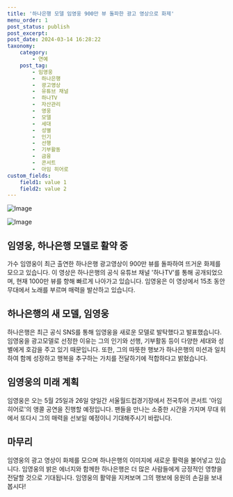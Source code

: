 ```yaml
---
title: '하나은행 모델 임영웅 900만 뷰 돌파한 광고 영상으로 화제'
menu_order: 1
post_status: publish
post_excerpt: 
post_date: 2024-03-14 16:28:22
taxonomy:
    category:
        - 연예
    post_tag:
        - 임영웅
        -  하나은행
        -  광고영상
        -  유튜브 채널
        -  하나TV
        -  자산관리
        -  영웅
        -  모델
        -  세대
        -  성별
        -  인기
        -  선행
        -  기부활동
        -  금융
        -  콘서트
        -  아임 히어로
custom_fields:
    field1: value 1
    field2: value 2
---
```


![Image](https://mimgnews.pstatic.net/image/009/2024/03/13/0005271920_001_20240313211001016.jpg?type=w540)

![Image](https://ssl.pstatic.net/mimgnews/image/009/2024/03/13/0005271920_002_20240313211001062.jpg?type=w540)

## 임영웅, 하나은행 모델로 활약 중
가수 임영웅이 최근 출연한 하나은행 광고영상이 900만 뷰를 돌파하여 뜨거운 화제를 모으고 있습니다. 이 영상은 하나은행의 공식 유튜브 채널 '하나TV'를 통해 공개되었으며, 현재 1000만 뷰를 향해 빠르게 나아가고 있습니다. 임영웅은 이 영상에서 15초 동안 무대에서 노래를 부르며 매력을 발산하고 있습니다.
## 하나은행의 새 모델, 임영웅
하나은행은 최근 공식 SNS를 통해 임영웅을 새로운 모델로 발탁했다고 발표했습니다. 임영웅을 광고모델로 선정한 이유는 그의 인기와 선행, 기부활동 등이 다양한 세대와 성별에게 호감을 주고 있기 때문입니다. 또한, 그의 따뜻한 행보가 하나은행의 미션과 일치하여 함께 성장하고 행복을 추구하는 가치를 전달하기에 적합하다고 밝혔습니다.
## 임영웅의 미래 계획
임영웅은 오는 5월 25일과 26일 양일간 서울월드컵경기장에서 전국투어 콘서트 '아임 히어로'의 앵콜 공연을 진행할 예정입니다. 팬들을 만나는 소중한 시간을 가지며 무대 위에서 또다시 그의 매력을 선보일 예정이니 기대해주시기 바랍니다.
## 마무리
임영웅의 광고 영상이 화제를 모으며 하나은행의 이미지에 새로운 활력을 불어넣고 있습니다. 임영웅의 밝은 에너지와 함께한 하나은행은 더 많은 사람들에게 긍정적인 영향을 전달할 것으로 기대됩니다. 임영웅의 활약을 지켜보며 그의 행보에 응원의 손길을 보내봅시다!
